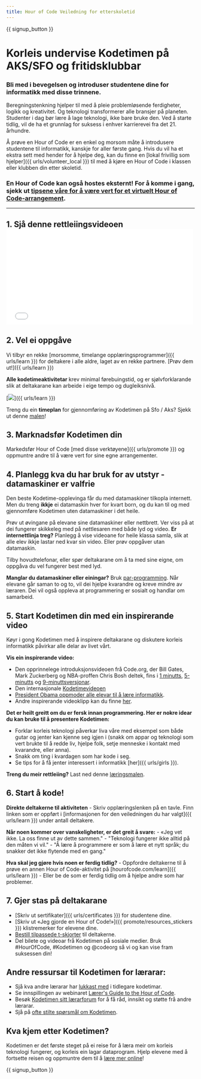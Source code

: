 ```yaml
---
title: Hour of Code Veiledning for etterskoletid
---
```


{{ signup_button }}

# Korleis undervise Kodetimen på AKS/SFO og fritidsklubbar

### Bli med i bevegelsen og introduser studentene dine for informatikk med disse trinnene.

Beregningstenkning hjelper til med å pleie problemløsende ferdigheter, logikk og kreativitet. Og teknologi transformerer alle bransjer på planeten. Studenter i dag bør lære å lage teknologi, ikke bare bruke den. Ved å starte tidlig, vil de ha et grunnlag for suksess i enhver karrierevei fra det 21. århundre.

Å prøve en Hour of Code er en enkel og morsom måte å introdusere studentene til informatikk, kanskje for aller første gang. Hvis du vil ha et ekstra sett med hender for å hjelpe deg, kan du finne en [lokal frivillig som hjelper]({{ urls/volunteer_local }}) til med å kjøre en Hour of Code i klassen eller klubben din etter skoletid.

### En Hour of Code kan også hostes eksternt! For å komme i gang, sjekk ut [tipsene våre for å være vert for et virtuelt Hour of Code-arrangement](https://hourofcode.com/us/how-to/virtual).

* * *

## 1. Sjå denne rettleiingsvideoen <iframe width="500" height="255" src="//www.youtube.com/embed/SrnvvWDm73k" frameborder="0" allowfullscreen></iframe> 

## 2. Vel ei oppgåve

Vi tilbyr en rekke [morsomme, timelange opplæringsprogrammer]({{ urls/learn }}) for deltakere i alle aldre, laget av en rekke partnere. [Prøv dem ut!]({{ urls/learn }})

**Alle kodetimeaktivitetar** krev minimal førebuingstid, og er sjølvforklarande slik at deltakarane kan arbeide i eige tempo og dugleiksnivå.

[![](/images/fit-700/tutorials.png)]({{ urls/learn }})

Treng du ein **timeplan** for gjennomføring av Kodetimen på Sfo / Aks? Sjekk ut denne [malen](/files/AfterschoolEducatorLessonPlanOutline.docx)!

## 3. Marknadsfør Kodetimen din

Markedsfør Hour of Code [med disse verktøyene]({{ urls/promote }}) og oppmuntre andre til å være vert for sine egne arrangementer.

## 4. Planlegg kva du har bruk for av utstyr - datamaskiner er valfrie

Den beste Kodetime-opplevinga får du med datamaskiner tilkopla internett. Men du treng **ikkje** ei datamaskin hver for kvart born, og du kan til og med gjennomføre Kodetimen uten datamaskiner i det heile.

Prøv ut øvingane på elevane sine datamaskiner eller nettbrett. Ver viss på at dei fungerer skikkeleg med på nettlesaren med både lyd og video. **Er internettlinja treg?** Planlegg å vise videoane for heile klassa samla, slik at alle elev ikkje lastar ned kvar sin video. Eller prøv oppgåver utan datamaskin.

Tilby hovudtelefonar, eller spør deltakarane om å ta med sine eigne, om oppgåva du vel fungerer best med lyd.

**Manglar du datamaskiner eller einingar?** Bruk [par-programming](https://www.youtube.com/watch?v=vgkahOzFH2Q). Når elevane går saman to og to, vil dei hjelpe kvarandre og kreve mindre av læraren. Dei vil også oppleva at programmering er sosialt og handlar om samarbeid.

## 5. Start Kodetimen din med ein inspirerande video

Køyr i gong Kodetimen med å inspirere deltakarane og diskutere korleis informatikk påvirkar alle delar av livet vårt.

**Vis ein inspirerande video:**

- Den opprinnelege introduksjonsvideoen frå Code.org, der Bill Gates, Mark Zuckerberg og NBA-proffen Chris Bosh deltek, fins i [1 minutts](https://www.youtube.com/watch?v=qYZF6oIZtfc), [5-minutts](https://www.youtube.com/watch?v=nKIu9yen5nc) og [9-minuttsversjonar](https://www.youtube.com/watch?v=dU1xS07N-FA).
- Den internasjonale [Kodetimevideoen](https://www.youtube.com/watch?v=KsOIlDT145A)
- [President Obama oppmoder alle elevar til å lære informatikk](https://www.youtube.com/watch?v=6XvmhE1J9PY).
- Andre inspirerande videoklipp kan du finne [her](https://www.youtube.com/playlist?list=PLzdnOPI1iJNfpD8i4Sx7U0y2MccnrNZuP).

**Det er heilt greitt om du er fersk innan programmering. Her er nokre idear du kan bruke til å presentere Kodetimen:**

- Forklar korleis teknologi påverkar liva våre med eksempel som både gutar og jenter kan kjenne seg igjen i (snakk om appar og teknologi som vert brukte til å redde liv, hjelpe folk, setje menneske i kontakt med kvarandre, eller anna).
- Snakk om ting i kvardagen som har kode i seg.
- Se tips for å få jenter interessert i informatikk [her]({{ urls/girls }}).

**Treng du meir rettleiing?** Last ned denne [læringsmalen](/files/AfterschoolEducatorLessonPlanOutline.docx).

## 6. Start å kode!

**Direkte deltakerne til aktiviteten** - Skriv opplæringslenken på en tavle. Finn linken som er oppført i [informasjonen for den veiledningen du har valgt]({{ urls/learn }}) under antall deltakere.

**Når noen kommer over vanskeligheter, er det greit å svare:** - «Jeg vet ikke. La oss finne ut av dette sammen." - "Teknologi fungerer ikke alltid på den måten vi vil." - "Å lære å programmere er som å lære et nytt språk; du snakker det ikke flytende med en gang."

**Hva skal jeg gjøre hvis noen er ferdig tidlig?** - Oppfordre deltakerne til å prøve en annen Hour of Code-aktivitet på [hourofcode.com/learn]({{ urls/learn }}) - Eller be de som er ferdig tidlig om å hjelpe andre som har problemer.

## 7. Gjer stas på deltakarane

- [Skriv ut sertifikater]({{ urls/certificates }}) for studentene dine.
- [Skriv ut «Jeg gjorde en Hour of Code!»]({{ promote/resources_stickers }}) klistremerker for elevene dine.
- [Bestill tilpassede t-skjorter](https://www.amazon.com/stores/Code/page/8557B2A6-EBF2-4C9F-95C5-C3256FBA0220?ref_=ast_bln) til deltakerne.
- Del bilete og videoar frå Kodetimen på sosiale medier. Bruk #HourOfCode, #Kodetimen og @codeorg så vi og kan vise fram suksessen din!

## Andre ressursar til Kodetimen for lærarar:

- Sjå kva andre lærarar har [lukkast med](http://www.slideshare.net/TeachCode/hour-of-code-best-practices-for-successful-educators-51273466) i tidlegare kodetimar.
- Se innspillingen av webinaret [Lærer's Guide to the Hour of Code](https://youtu.be/EJeMeSW2-Mw).
- Besøk [Kodetimen sitt lærarforum](http://forum.code.org/c/plc/hour-of-code) for å få råd, innsikt og støtte frå andre lærarar.
- Sjå på [ofte stilte spørsmål om Kodetimen](https://support.code.org/hc/en-us/categories/200147083-Hour-of-Code).

## Kva kjem etter Kodetimen?

Kodetimen er det første steget på ei reise for å læra meir om korleis teknologi fungerer, og korleis ein lagar dataprogram. Hjelp elevene med å fortsette reisen og oppmuntre dem til å [lære mer online](/beyond)!

{{ signup_button }}